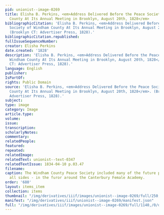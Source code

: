 ```yaml
---
pid: unionist--image-0269
title: Elisha B. Perkins, <em>Address Delivered Before the Peace Society of Windham
  County At Its Annual Meeting in Brooklyn, August 20th, 1828</em>
bibliographicCitation: 'Elisha B. Perkins, <em>Address Delivered Before the Peace
  Society of Windham County At Its Annual Meeting in Brooklyn, August 20th, 1828</em>.
  (Brooklyn CT: Advertiser Press, 1828).'
bibliographicCitation.republished: 
fullIssueSequenceNumber: 
creator: Elisha Perkins
date.created: '1828'
description: 'Elisha B. Perkins, <em>Address Delivered Before the Peace Society of
  Windham County At Its Annual Meeting in Brooklyn, August 20th, 1828</em>. (Brooklyn
  CT: Advertiser Press, 1828).'
language: English
publisher: 
IsPartOf: 
rights: Public Domain
source: 'Elisha B. Perkins, <em>Address Delivered Before the Peace Society of Windham
  County At Its Annual Meeting in Brooklyn, August 20th, 1828</em>. (Brooklyn CT:
  Advertiser Press, 1828).'
subject: 
type: image
category: Image
article.type: 
volume: 
issue: 
transcription: 
scholarlyNotes: 
commentary: 
relatedPeople: 
featured: 
repeated: 
relatedImage: 
relatedText: unionist--text-0347
relatedTextIssue: 1834-04-10 p.03.47
filename: 
caption: The Windham County Peace Society included many of the future players - on
  all sides - in the furor around the Canterbury Female Academy.
order: '680'
layout: items_item
collection: items
thumbnail: "/img/derivatives/iiif/images/unionist--image-0269/full/250,/0/default.jpg"
manifest: "/img/derivatives/iiif/unionist--image-0269/manifest.json"
full: "/img/derivatives/iiif/images/unionist--image-0269/full/1140,/0/default.jpg"
---
```

